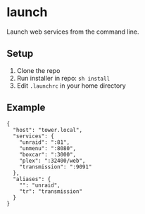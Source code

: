 # launch

Launch web services from the command line.

## Setup

1. Clone the repo
2. Run installer in repo: `sh install`
3. Edit `.launchrc` in your home directory

## Example
```
{
  "host": "tower.local",
  "services": {
    "unraid": ":81",
    "unmenu": ":8080",
    "boxcar": ":3000",
    "plex": ":32400/web",
    "transmission": ":9091"
  },
  "aliases": {
    "": "unraid",
    "tr": "transmission"
  }
}
```
